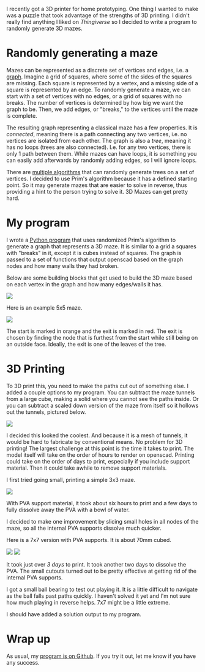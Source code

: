 

I recently got a 3D printer for home prototyping.  One thing I wanted to make
was a puzzle that took advantage of the strengths of 3D printing.  I didn't really find
anything I liked on *Thingiverse* so I decided to write a program to randomly generate 3D mazes.

# Randomly generating a maze

Mazes can be represented as a discrete set of vertices and edges, i.e. a
[graph](https://en.wikipedia.org/wiki/Graph_(discrete_mathematics)).  Imagine a
grid of squares, where some of the sides of the squares are missing.  Each square is represented by a vertex, and a missing side of a square is represented by an edge.
To randomly generate a maze, we can start
with a set of vertices with no edges, or a grid of squares with no breaks.  The
number of vertices is determined by how big we want the graph to be.  Then, we
add edges, or "breaks," to the vertices until the maze is complete.

The resulting graph representing a classical maze has a few properties.  It is *connected*,
meaning there is a path connecting any two vertices, i.e. no vertices are isolated from each other.
The graph is also a *tree*, meaning it has no loops (trees are also connected).  I.e. for any two vertices,
there is only 1 path between them.  While mazes can have loops, it is something you can easily add afterwards
by randomly adding edges, so I will ignore loops.

There are [multiple algorithms](https://en.wikipedia.org/wiki/Maze_generation_algorithm)
that can randomly generate trees on a set of vertices.  I decided to use Prim's algorithm because
it has a defined starting point.  So it may generate mazes that are easier to solve in reverse, thus providing
a hint to the person trying to solve it.  3D Mazes can get pretty hard.

# My program

I wrote a [Python program](https://github.com/conorpp/3d-maze-generator) that uses randomized Prim's algorithm to generate a graph
that represents a 3D maze.  It is similar to a grid a squares with "breaks" in it, except it is cubes instead of squares.
The graph is passed to a set of functions that output openscad based on the graph nodes and how many walls they had broken.

Below are some building blocks that get used to build the 3D maze based on each vertex in the graph and how many edges/walls
it has.

![](https://i.imgur.com/Bg8bRj3.png)

Here is an example 5x5 maze.

![](https://i.imgur.com/ypbm24q.png)

The start is marked in orange and the exit is marked in red.  The exit is chosen
by finding the node that is furthest from the start while still being on an outside face.  Ideally, the exit
is one of the leaves of the tree.

# 3D Printing

To 3D print this, you need to make the paths cut out of something else.  I added a couple options to my program.
You can subtract the maze tunnels from a large cube, making a solid where you cannot see the paths inside.  Or you
can subtract a scaled down version of the maze from itself so it hollows out the tunnels, pictured below.

![](https://i.imgur.com/PajCYEe.png)

I decided this looked the coolest. And because it is a mesh of tunnels, it would be
hard to fabricate by conventional means. No problem for 3D printing!  The largest
challenge at this point is the time it takes to print.  The model itself will take on the order of hours
to render on openscad.  Printing could take on the order of days to print, especially if you include support material.
Then it could take awhile to remove support materials.

I first tried going small, printing a simple 3x3 maze.

![](https://i.imgur.com/QWP6aeG.jpg)

With PVA support material, it took about six hours to print and a few days to fully dissolve away the PVA with a bowl of water.

I decided to make one improvement by slicing small holes in all nodes of the maze, so all the internal PVA supports
dissolve much quicker.

Here is a 7x7 version with PVA supports.  It is about 70mm cubed.

![](https://i.imgur.com/rJgw5ot.jpg)
![](https://i.imgur.com/24yxBcu.jpg)

It took just over *3 days* to print.  It took another two days to dissolve the PVA.  The small cutouts turned out to be pretty effective
at getting rid of the internal PVA supports.

I got a small ball bearing to test out playing it.  It is a little difficult to navigate as the ball falls past paths quickly.
I haven't solved it yet and I'm not sure how much playing in reverse helps.  7x7 might be a little extreme.  

I should have added a solution output to my program.

# Wrap up

As usual, my [program is on Github](https://github.com/conorpp/3d-maze-generator).  If you try it out, let me know if you
have any success.
